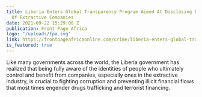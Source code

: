 ```yaml
---
title: Liberia Enters Global Transparency Program Aimed At Disclosing Beneficial Owners
  Of Extractive Companies
date: 2021-09-22 15:29:00 Z
publication: Front Page Africa
logo: "/uploads/fpa.svg"
link: https://frontpageafricaonline.com/crime/liberia-enters-global-transparency-program-aimed-at-disclosing-beneficial-owners-of-extractive-companies/
is_featured: true
---
```


Like many governments across the world, the Liberia government has realized that being fully aware of the identities of people who ultimately control and benefit from companies, especially ones in the extractive industry, is crucial to fighting corruption and preventing illicit financial flows that most times engender drugs trafficking and terrorist financing.